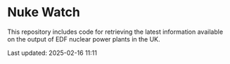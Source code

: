 # Nuke Watch

This repository includes code for retrieving the latest information available on the output of EDF nuclear power plants in the UK.

Last updated: 2025-02-16 11:11